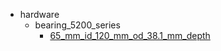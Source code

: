 * hardware
  * bearing_5200_series
    * [65_mm_id_120_mm_od_38.1_mm_depth](hardware/bearing_5200_series/65_mm_id_120_mm_od_38.1_mm_depth)
